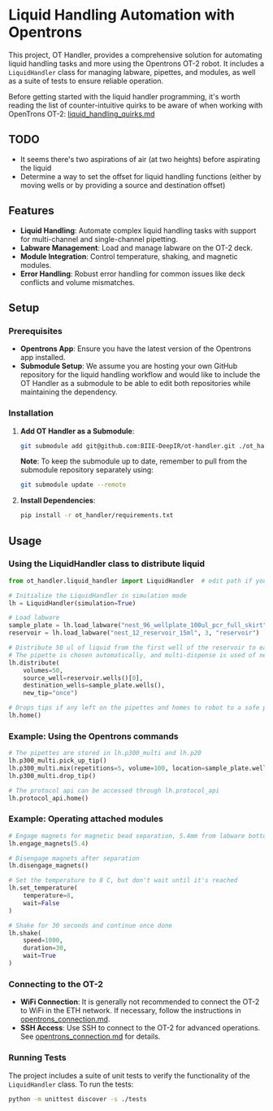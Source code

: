# Liquid Handling Automation with Opentrons

This project, OT Handler, provides a comprehensive solution for automating liquid handling tasks and more using the Opentrons OT-2 robot. It includes a `LiquidHandler` class for managing labware, pipettes, and modules, as well as a suite of tests to ensure reliable operation.

Before getting started with the liquid handler programming, it's worth reading the list of counter-intuitive quirks to be aware of when working with OpenTrons OT-2: [liquid_handling_quirks.md](./liquid_handling_quirks.md)

## TODO

- It seems there's two aspirations of air (at two heights) before aspirating the liquid
- Determine a way to set the offset for liquid handling functions (either by moving wells or by providing a source and destination offset)

## Features

- **Liquid Handling**: Automate complex liquid handling tasks with support for multi-channel and single-channel pipetting.
- **Labware Management**: Load and manage labware on the OT-2 deck.
- **Module Integration**: Control temperature, shaking, and magnetic modules.
- **Error Handling**: Robust error handling for common issues like deck conflicts and volume mismatches.

## Setup

### Prerequisites

- **Opentrons App**: Ensure you have the latest version of the Opentrons app installed.
- **Submodule Setup**: We assume you are hosting your own GitHub repository for the liquid handling workflow and would like to include the OT Handler as a submodule to be able to edit both repositories while maintaining the dependency.

### Installation

1. **Add OT Handler as a Submodule**:

    ```bash
    git submodule add git@github.com:BIIE-DeepIR/ot-handler.git ./ot_handler
    ```

    **Note**: To keep the submodule up to date, remember to pull from the submodule repository separately using:

    ```bash
    git submodule update --remote
    ```

2. **Install Dependencies**:

    ```bash
    pip install -r ot_handler/requirements.txt
    ```

## Usage

### Using the LiquidHandler class to distribute liquid

```python
from ot_handler.liquid_handler import LiquidHandler  # edit path if you cloned the submodule to another path

# Initialize the LiquidHandler in simulation mode
lh = LiquidHandler(simulation=True)

# Load labware
sample_plate = lh.load_labware("nest_96_wellplate_100ul_pcr_full_skirt", 5, "sample plate")
reservoir = lh.load_labware("nest_12_reservoir_15ml", 3, "reservoir")

# Distribute 50 ul of liquid from the first well of the reservoir to each well in the sample plate
# The pipette is chosen automatically, and multi-dispense is used of new_tip is "once" or "on aspiration" or "never"
lh.distribute(
    volumes=50,
    source_well=reservoir.wells()[0],
    destination_wells=sample_plate.wells(),
    new_tip="once")

# Drops tips if any left on the pipettes and homes to robot to a safe position
lh.home()
```

### Example: Using the Opentrons commands

```python
# The pipettes are stored in lh.p300_multi and lh.p20
lh.p300_multi.pick_up_tip()
lh.p300_multi.mix(repetitions=5, volume=100, location=sample_plate.wells("A1"))
lh.p300_multi.drop_tip()

# The protocol api can be accessed through lh.protocol_api
lh.protocol_api.home()
```

### Example: Operating attached modules

```python
# Engage magnets for magnetic bead separation, 5.4mm from labware bottom
lh.engage_magnets(5.4)

# Disengage magnets after separation
lh.disengage_magnets()

# Set the temperature to 8 C, but don't wait until it's reached
lh.set_temperature(
    temperature=8,
    wait=False
)

# Shake for 30 seconds and continue once done
lh.shake(
    speed=1000,
    duration=30,
    wait=True
)
```

### Connecting to the OT-2

- **WiFi Connection**: It is generally not recommended to connect the OT-2 to WiFi in the ETH network. If necessary, follow the instructions in [opentrons_connection.md](./opentrons_connection.md).
- **SSH Access**: Use SSH to connect to the OT-2 for advanced operations. See [opentrons_connection.md](./opentrons_connection.md) for details.

### Running Tests

The project includes a suite of unit tests to verify the functionality of the `LiquidHandler` class. To run the tests:

``` bash
python -m unittest discover -s ./tests
```
